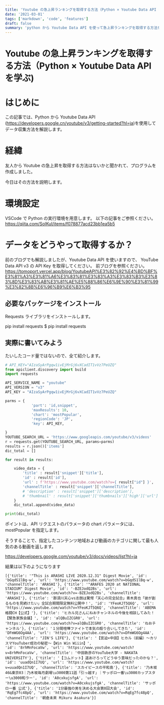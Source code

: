 ```yaml
---
title: 'Youtube の急上昇ランキングを取得する方法（Python × Youtube Data API を学ぶ)'
date: '2021-03-01'
tags: ['markdown', 'code', 'features']
draft: false
summary: 'python から Youtube Data API を使って急上昇ランキングを取得する方法を説明します。'
---
```


# Youtube の急上昇ランキングを取得する方法（Python × Youtube Data API を学ぶ)

# はじめに

この記事では、Python から Youtube Data API (https://developers.google.cn/youtube/v3/getting-started?hl=ja)を使用してデータ収集方法を解説します。

# 経緯

友人から Youtube の急上昇を取得する方法はないかと聞かれて、プログラムを作成しました。

今日はその方法を説明します。

# 環境設定

VSCode で Python の実行環境を用意します。
以下の記事をご参照ください。
https://qiita.com/SolKul/items/f078877acd23bb1ea5b5

# データをどうやって取得するか？

前のブログでも解説しましたが、Youtube Data API を使いますので、
YouTube Data API v3 の API Key を取得してください。
前ブログを参照ください。
https://tomoport.vercel.app/blog/YoutubeAPI%E3%82%92%E4%BD%BF%E3%81%A3%E3%81%A6%E3%83%81%E3%83%A3%E3%83%B3%E3%83%8D%E3%83%AB%E3%81%AE%E5%88%86%E6%9E%90%E3%81%99%E3%82%8B%E6%96%B9%E6%B3%95

## 必要なパッケージをインストール

Requests ライブラリをインストールします。

pip install requests
$ pip install requests

## 実際に書いてみよう

たいしたコード量ではないので、全て紹介します。

```python
# API_KEY="AIzaSyArPgqw1ivEjMrGj6vXCadIT1vVz7PeUZQ"
from apiclient.discovery import build
import requests

API_SERVICE_NAME = "youtube"
API_VERSION = "v3"
API_KEY = "AIzaSyArPgqw1ivEjMrGj6vXCadIT1vVz7PeUZQ"

parms = {
            'part': 'id,snippet',
            'maxResults': 10,
            'chart': 'mostPopular',
            'regionCode': 'JP',
            'key': API_KEY,

}
YOUTUBE_SEARCH_URL = 'https://www.googleapis.com/youtube/v3/videos'
r = requests.get(YOUTUBE_SEARCH_URL, params=parms)
results = r.json()['items']
dic_total = []

for result in results:

    video_data = {
        'title' : result['snippet']['title'],
        'id' : result['id'],
        'url' : f'https://www.youtube.com/watch?v={ result["id"] }',
        'channelTitle' : result['snippet']['channelTitle'],
        # 'description' : result['snippet']['description'],
        # 'thumbnail' : result['snippet']['thumbnails']['high']['url']
    }
    dic_total.append(video_data)

print(dic_total)

```

ポイントは、API リクエストのパラメータの chart パラメータには、mostPopular を指定します。

そうすることで、指定したコンテンツ地域および動画のカテゴリに関して最も人気のある動画を返します。

https://developers.google.com/youtube/v3/docs/videos/list?hl=ja

結果は以下のようになります

```
[{'title': '"This is ARASHI LIVE 2020.12.31" Digest Movie', 'id': 'bGqdS1lBq-w', 'url': 'https://www.youtube.com/watch?v=bGqdS1lBq-w', 'channelTitle': 'ARASHI'}, {'title': '"ARAFES 2020 at NATIONAL STADIUM" Digest Movie', 'id': '-BZEJodQ2Bs', 'url': 'https://www.youtube.com/watch?v=-BZEJodQ2Bs', 'channelTitle': 'ARASHI'}, {'title': '那須川天心vs志朗は驚愕「天心の完全試合」青木真也「彼が創るものを見続けたい」全試合期間限定無料公開中！', 'id': 'YFeoKJT5Q6Q', 'url': 'https://www.youtube.com/watch?v=YFeoKJT5Q6Q', 'channelTitle': 'ABEMA 格闘CH【公式】'}, {'title': 'ヒカル兄さんにねおチャンネルの今後を相談してみた！【緊急家族会議】', 'id': 'alQBuIZCGR0', 'url': 'https://www.youtube.com/watch?v=alQBuIZCGR0', 'channelTitle': 'ねおチャンネル'}, {'title': '１分間喧嘩ファイトで本気の殴り合いしてきた', 'id': 'DFmWG6Og4AA', 'url': 'https://www.youtube.com/watch?v=DFmWG6Og4AA', 'channelTitle': "JIN'S LIFE"}, {'title': '【宮迫×中田】ヒカル（前編）〜カリスマYouTuber成功の秘密〜【Win Win Wiiin】',
'id': '8rhMnFocaVw', 'url': 'https://www.youtube.com/watch?v=8rhMnFocaVw', 'channelTitle': '中田敦彦のYouTube大学 - NAKATA UNIVERSITY'}, {'title': '【コムドット】道あけろってどうゆう意味だったのかな？', 'id': 'uuadQn1I7UQ', 'url': 'https://www.youtube.com/watch?v=uuadQn1I7UQ', 'channelTitle': 'スカイピースの平和島'}, {'title': '乃木坂46&東京03｜乃木坂毎月劇場\u3000第11話「引っ越す」｜サッポロ一番\u3000カップスター\u3000和ラー', 'id': 'A0cxkujsfgA', 'url': 'https://www.youtube.com/watch?v=A0cxkujsfgA', 'channelTitle': 'サッポロ一番 公式'}, {'title': '1分最強の男を決める大会第0回大会', 'id': 'RqEg7fc48pQ', 'url': 'https://www.youtube.com/watch?v=RqEg7fc48pQ', 'channelTitle': '朝倉未来 Mikuru Asakura'}]

```
